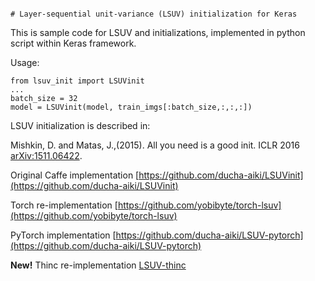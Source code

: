                                                                                                                                                                                                 # Layer-sequential unit-variance (LSUV) initialization for Keras

This is sample code for LSUV and initializations, implemented in python script within Keras framework.

Usage:

    from lsuv_init import LSUVinit
    ...
    batch_size = 32
    model = LSUVinit(model, train_imgs[:batch_size,:,:,:])

LSUV initialization is described in:

Mishkin, D. and Matas, J.,(2015). All you need is a good init. ICLR 2016 [arXiv:1511.06422](http://arxiv.org/abs/1511.06422).

Original Caffe implementation  [https://github.com/ducha-aiki/LSUVinit](https://github.com/ducha-aiki/LSUVinit)

Torch re-implementation [https://github.com/yobibyte/torch-lsuv](https://github.com/yobibyte/torch-lsuv)

PyTorch implementation [https://github.com/ducha-aiki/LSUV-pytorch](https://github.com/ducha-aiki/LSUV-pytorch)

**New!** Thinc re-implementation [LSUV-thinc](https://github.com/explosion/thinc/blob/e653dd3dfe91f8572e2001c8943dbd9b9401768b/thinc/neural/_lsuv.py)
